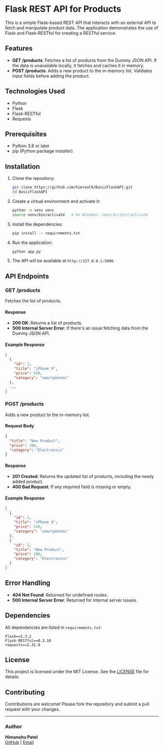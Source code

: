 # Flask REST API for Products

This is a simple Flask-based REST API that interacts with an external API to fetch and manipulate product data. The application demonstrates the use of Flask and Flask-RESTful for creating a RESTful service.

## Features

- **GET /products**: Fetches a list of products from the Dummy JSON API. If the data is unavailable locally, it fetches and caches it in memory.
- **POST /products**: Adds a new product to the in-memory list. Validates input fields before adding the product.

## Technologies Used

- Python
- Flask
- Flask-RESTful
- Requests

## Prerequisites

- Python 3.8 or later
- pip (Python package installer)

## Installation

1. Clone the repository:

   ```bash
   git clone https://github.com/himreal9/BasicFlaskAPI.git
   cd BasicFlaskAPI
   ```

2. Create a virtual environment and activate it:

   ```bash
   python -m venv venv
   source venv/bin/activate   # On Windows: venv\Scripts\activate
   ```

3. Install the dependencies:

   ```bash
   pip install -r requirements.txt
   ```

4. Run the application:

   ```bash
   python app.py
   ```

5. The API will be available at `http://127.0.0.1:5000`.

## API Endpoints

### **GET /products**

Fetches the list of products.

#### Response

- **200 OK**: Returns a list of products.
- **500 Internal Server Error**: If there's an issue fetching data from the Dummy JSON API.

#### Example Response

```json
[
  {
    "id": 1,
    "title": "iPhone 9",
    "price": 549,
    "category": "smartphones"
  },
  ...
]
```

### **POST /products**

Adds a new product to the in-memory list.

#### Request Body

```json
{
  "title": "New Product",
  "price": 100,
  "category": "Electronics"
}
```

#### Response

- **201 Created**: Returns the updated list of products, including the newly added product.
- **400 Bad Request**: If any required field is missing or empty.

#### Example Response

```json
[
  {
    "id": 1,
    "title": "iPhone 9",
    "price": 549,
    "category": "smartphones"
  },
  {
    "id": 2,
    "title": "New Product",
    "price": 100,
    "category": "Electronics"
  }
]
```

## Error Handling

- **404 Not Found**: Returned for undefined routes.
- **500 Internal Server Error**: Returned for internal server issues.

## Dependencies

All dependencies are listed in `requirements.txt`:

```plaintext
Flask==2.3.2
Flask-RESTful==0.3.10
requests==2.31.0
```

## License

This project is licensed under the MIT License. See the [LICENSE](LICENSE) file for details.

## Contributing

Contributions are welcome! Please fork the repository and submit a pull request with your changes.

---

### Author

**Himanshu Patel**  
[GitHub](https://github.com/himreal9) | [Email](mailto:himreal9@gmail.com)